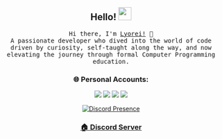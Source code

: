 <h2 align="center">Hello! <img src="https://raw.githubusercontent.com/MartinHeinz/MartinHeinz/master/wave.gif" width="30px"></h2>
<p align="center">
<samp>
Hi there, I'm <a href="https://github.com/lyorei">Lyorei!</a> 🚀<br>
A passionate developer who dived into the world of code driven by curiosity, self-taught along the way, and now elevating the journey through formal Computer Programming education.
</samp>
</p>

<h3 align="center">🌐 Personal Accounts:</h3>
<p align="center">
<a href="https://discord.com/users/1109048720626024559" target="_blank"><img src="https://img.shields.io/badge/-Lyorei.-7289DA.svg?&style=for-the-badge&logo=discord&logoColor=white"></a>
<a href="https://open.spotify.com/artist/4KeL4oJZZkUXxBT7z2kJ6C" target="_blank"><img src="https://img.shields.io/badge/Spotify%20-1ed760.svg?&style=for-the-badge&logo=spotify&logoColor=white"></a>
<a href="https://www.youtube.com/@shiro-ae?sub_confirmation=1" target="_blank"><img src="https://img.shields.io/badge/YouTube%20-ff0000.svg?&style=for-the-badge&logo=youtube&logoColor=white"></a>
<a href="https://github.com/lyorei" target="_blank"><img src="https://img.shields.io/badge/GitHub%20-191717.svg?&style=for-the-badge&logo=github&logoColor=white"></a>
</p>
<div style="text-align: center;">
  <a href="https://discord.com/users/1109048720626024559">
    <img src="https://lanyard.cnrad.dev/api/1109048720626024559" alt="Discord Presence" />
  </a>
</div>
<h3 align="center">
  <a href="https://discord.gg/FnV4hKNpn5">🏠 Discord Server</a>
</h3>
